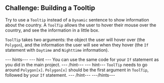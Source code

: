 ## Challenge: Building a Tooltip

Try to use a `Tooltip` instead of a `Dynamic` sentence to show information about the country. A `ToolTip` allows the user to hover their mouse over the country, and see the information in a little box.

`ToolTip` takes two arguments: the object the user will hover over (the `Polygon`), and the information the user will see when they hover (the `If` statement with `Daytime` and `Nighttime` information).

--- hints---
--- hint ---
You can use the same code for your `If` statement as you did in the main project.
--- /hint---
--- hint---
`ToolTip` needs to go around `Polygon[x]`. `Polygon[x]` should be the first argument in `ToolTip`, followed by your `If` statement.
--- /hint---
---/hints---